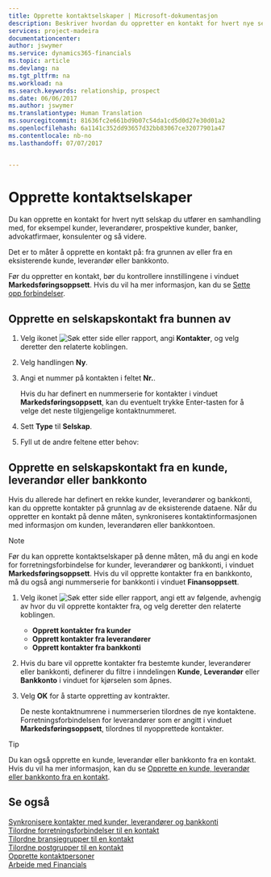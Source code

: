 ```yaml
---
title: Opprette kontaktselskaper | Microsoft-dokumentasjon
description: Beskriver hvordan du oppretter en kontakt for hvert nye selskap eller potensielle selskap du samhandler med eller har et forhold til.
services: project-madeira
documentationcenter: 
author: jswymer
ms.service: dynamics365-financials
ms.topic: article
ms.devlang: na
ms.tgt_pltfrm: na
ms.workload: na
ms.search.keywords: relationship, prospect
ms.date: 06/06/2017
ms.author: jswymer
ms.translationtype: Human Translation
ms.sourcegitcommit: 81636fc2e661bd9b07c54da1cd5d0d27e30d01a2
ms.openlocfilehash: 6a1141c352dd93657d32bb83067ce32077901a47
ms.contentlocale: nb-no
ms.lasthandoff: 07/07/2017


---
```

# <a name="how-to-create-contact-companies"></a>Opprette kontaktselskaper
Du kan opprette en kontakt for hvert nytt selskap du utfører en samhandling med, for eksempel kunder, leverandører, prospektive kunder, banker, advokatfirmaer, konsulenter og så videre.

Det er to måter å opprette en kontakt på: fra grunnen av eller fra en eksisterende kunde, leverandør eller bankkonto.

Før du oppretter en kontakt, bør du kontrollere innstillingene i vinduet **Markedsføringsoppsett**. Hvis du vil ha mer informasjon, kan du se [Sette opp forbindelser](marketing-setup-marketing.md).

## <a name="create-a-company-contact-from-scratch"></a>Opprette en selskapskontakt fra bunnen av
1. Velg ikonet ![Søk etter side eller rapport](media/ui-search/search_small.png "Ikonet Søk etter side eller rapport"), angi **Kontakter**, og velg deretter den relaterte koblingen.
2. Velg handlingen **Ny**.
3. Angi et nummer på kontakten i feltet **Nr.**.

    Hvis du har definert en nummerserie for kontakter i vinduet **Markedsføringsoppsett**, kan du eventuelt trykke Enter-tasten for å velge det neste tilgjengelige kontaktnummeret.  
4. Sett **Type** til **Selskap**.
5. Fyll ut de andre feltene etter behov:

## <a name="to-create-a-company-contact-from-a-customer-vendor-or-bank-account"></a>Opprette en selskapskontakt fra en kunde, leverandør eller bankkonto
Hvis du allerede har definert en rekke kunder, leverandører og bankkonti, kan du opprette kontakter på grunnlag av de eksisterende dataene. Når du oppretter en kontakt på denne måten, synkroniseres kontaktinformasjonen med informasjon om kunden, leverandøren eller bankkontoen.

> [!NOTE]  
>   Før du kan opprette kontaktselskaper på denne måten, må du angi en kode for forretningsforbindelse for kunder, leverandører og bankkonti, i vinduet **Markedsføringsoppsett**. Hvis du vil opprette kontakter fra en bankkonto, må du også angi nummerserie for bankkonti i vinduet **Finansoppsett**.

1. Velg ikonet ![Søk etter side eller rapport](media/ui-search/search_small.png "Ikonet Søk etter side eller rapport"), angi ett av følgende, avhengig av hvor du vil opprette kontakter fra, og velg deretter den relaterte koblingen.
   * **Opprett kontakter fra kunder**
   * **Opprett kontakter fra leverandører**
   * **Opprett kontakter fra bankkonti**
2. Hvis du bare vil opprette kontakter fra bestemte kunder, leverandører eller bankkonti, definerer du filtre i inndelingen **Kunde**, **Leverandør** eller **Bankkonto** i vinduet for kjørselen som åpnes.
3. Velg **OK** for å starte oppretting av kontrakter.

    De neste kontaktnumrene i nummerserien tilordnes de nye kontaktene. Forretningsforbindelsen for leverandører som er angitt i vinduet **Markedsføringsoppsett**, tilordnes til nyopprettede kontakter.

> [!TIP]  
>   Du kan også opprette en kunde, leverandør eller bankkonto fra en kontakt. Hvis du vil ha mer informasjon, kan du se [Opprette en kunde, leverandør eller bankkonto fra en kontakt](marketing-how-create-contacts-new-customers-vendors-bank-accounts.md).

## <a name="see-also"></a>Se også
[Synkronisere kontakter med kunder, leverandører og bankkonti](marketing-synchronize-contacts-customers-vendors-bank-accounts.md)  
[Tilordne forretningsforbindelser til en kontakt](marketing-business-relations.md#AssignBusRelContact)  
[Tilordne bransjegrupper til en kontakt](marketing-industry-groups.md#AssignIndustryGroupContact)  
[Tilordne postgrupper til en kontakt](marketing-mailing-groups.md#AssignMailGroupContact)  
[Opprette kontaktpersoner](marketing-create-contact-persons.md)  
[Arbeide med Financials](ui-work-product.md)

